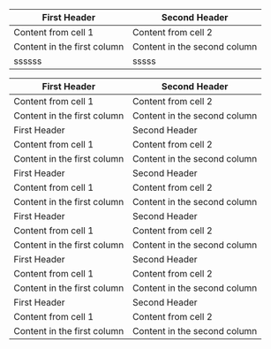 First Header | Second Header
------------ | -------------
Content from cell 1 | Content from cell 2
Content in the first column | Content in the second column
ssssss | sssss

First Header | Second Header
------------ | -------------
Content from cell 1 | Content from cell 2
Content in the first column | Content in the second column
First Header | Second Header
Content from cell 1 | Content from cell 2
Content in the first column | Content in the second column
First Header | Second Header
Content from cell 1 | Content from cell 2
Content in the first column | Content in the second column
First Header | Second Header
Content from cell 1 | Content from cell 2
Content in the first column | Content in the second column
First Header | Second Header
Content from cell 1 | Content from cell 2
Content in the first column | Content in the second column
First Header | Second Header
Content from cell 1 | Content from cell 2
Content in the first column | Content in the second column
